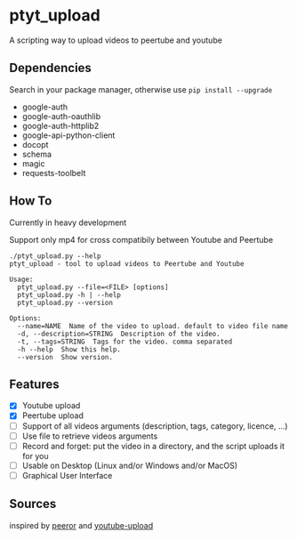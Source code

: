 # ptyt_upload

A scripting way to upload videos to peertube and youtube

## Dependencies
Search in your package manager, otherwise use ``pip install --upgrade``
 - google-auth
 - google-auth-oauthlib
 - google-auth-httplib2
 - google-api-python-client
 - docopt
 - schema
 - magic
 - requests-toolbelt

## How To
Currently in heavy development

Support only mp4 for cross compatibily between Youtube and Peertube

```
./ptyt_upload.py --help
ptyt_upload - tool to upload videos to Peertube and Youtube

Usage: 
  ptyt_upload.py --file=<FILE> [options]
  ptyt_upload.py -h | --help
  ptyt_upload.py --version

Options:
  --name=NAME  Name of the video to upload. default to video file name
  -d, --description=STRING  Description of the video.
  -t, --tags=STRING  Tags for the video. comma separated
  -h --help  Show this help.
  --version  Show version.
```

## Features

- [x] Youtube upload
- [x] Peertube upload
- [ ] Support of all videos arguments (description, tags, category, licence, ...)
- [ ] Use file to retrieve videos arguments
- [ ] Record and forget: put the video in a directory, and the script uploads it for you
- [ ] Usable on Desktop (Linux and/or Windows and/or MacOS)
- [ ] Graphical User Interface

## Sources 
inspired by [peeror](https://git.drycat.fr/rigelk/Peeror) and [youtube-upload](https://github.com/tokland/youtube-upload)